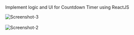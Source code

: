 Implement logic and UI for Countdown Timer using ReactJS

<img src="https://i.ibb.co/fCzCSXJ/Screenshot-3.png" alt="Screenshot-3" border="0">
<br /><br />
<img src="https://i.ibb.co/cgdNX5K/Screenshot-2.png" alt="Screenshot-2" border="0">
